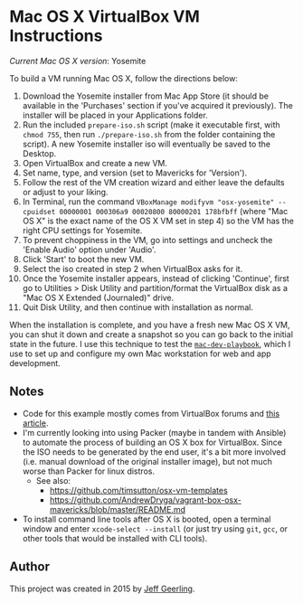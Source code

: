 # Mac OS X VirtualBox VM Instructions

*Current Mac OS X version*: Yosemite

To build a VM running Mac OS X, follow the directions below:

  1. Download the Yosemite installer from Mac App Store (it should be available in the 'Purchases' section if you've acquired it previously). The installer will be placed in your Applications folder.
  2. Run the included `prepare-iso.sh` script (make it executable first, with `chmod 755`, then run `./prepare-iso.sh` from the folder containing the script). A new Yosemite installer iso will eventually be saved to the Desktop.
  3. Open VirtualBox and create a new VM.
  4. Set name, type, and version (set to Mavericks for 'Version').
  5. Follow the rest of the VM creation wizard and either leave the defaults or adjust to your liking.
  6. In Terminal, run the command `VBoxManage modifyvm "osx-yosemite" --cpuidset 00000001 000306a9 00020800 80000201 178bfbff` (where "Mac OS X" is the exact name of the OS X VM set in step 4) so the VM has the right CPU settings for Yosemite.
  7. To prevent choppiness in the VM, go into settings and uncheck the 'Enable Audio' option under 'Audio'.
  8. Click 'Start' to boot the new VM.
  9. Select the iso created in step 2 when VirtualBox asks for it.
  10. Once the Yosemite installer appears, instead of clicking 'Continue', first go to Utilities > Disk Utility and partition/format the VirtualBox disk as a "Mac OS X Extended (Journaled)" drive.
  11. Quit Disk Utility, and then continue with installation as normal.

When the installation is complete, and you have a fresh new Mac OS X VM, you can shut it down and create a snapshot so you can go back to the initial state in the future. I use this technique to test the [`mac-dev-playbook`](https://github.com/geerlingguy/mac-dev-playbook), which I use to set up and configure my own Mac workstation for web and app development.

## Notes

  - Code for this example mostly comes from VirtualBox forums and [this article](http://sqar.blogspot.de/2014/10/installing-yosemite-in-virtualbox.html).
  - I'm currently looking into using Packer (maybe in tandem with Ansible) to automate the process of building an OS X box for VirtualBox. Since the ISO needs to be generated by the end user, it's a bit more involved (i.e. manual download of the original installer image), but not much worse than Packer for linux distros.
    - See also:
      - https://github.com/timsutton/osx-vm-templates
      - https://github.com/AndrewDryga/vagrant-box-osx-mavericks/blob/master/README.md
  - To install command line tools after OS X is booted, open a terminal window and enter `xcode-select --install` (or just try using `git`, `gcc`, or other tools that would be installed with CLI tools).

## Author

This project was created in 2015 by [Jeff Geerling](http://jeffgeerling.com/).
